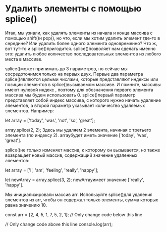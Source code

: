 # Удалить элементы с помощью splice()
Итак, мы узнали, как удалять элементы из начала и конца массива с помощью shift()и pop(), но что, если мы хотим удалить элемент где-то в середине? Или удалить более одного элемента одновременно? Что ж, вот тут-то и splice()пригодится. splice()позволяет нам сделать именно это: удалить любое количество последовательных элементов из любого места в массиве.

splice()может принимать до 3 параметров, но сейчас мы сосредоточимся только на первых двух. Первые два параметра splice()являются целыми числами, которые представляют индексы или позиции элементов в splice()вызываемом массиве. И помните, массивы имеют нулевой индекс , поэтому для обозначения первого элемента массива мы будем использовать 0. splice()первый параметр представляет собой индекс массива, с которого нужно начать удаление элементов, а второй параметр указывает количество удаляемых элементов. Например:

let array = ['today', 'was', 'not', 'so', 'great'];

array.splice(2, 2);
Здесь мы удаляем 2 элемента, начиная с третьего элемента (по индексу 2). arrayбудет иметь значение ['today', 'was', 'great'].

splice()не только изменяет массив, к которому он вызывается, но также возвращает новый массив, содержащий значение удаленных элементов:

let array = ['I', 'am', 'feeling', 'really', 'happy'];

let newArray = array.splice(3, 2);
newArrayимеет значение ['really', 'happy'].

Мы инициализировали массив arr. Используйте splice()для удаления элементов из arr, чтобы он содержал только элементы, сумма которых равна значению 10.



const arr = [2, 4, 5, 1, 7, 5, 2, 1];
// Only change code below this line

// Only change code above this line
console.log(arr);
